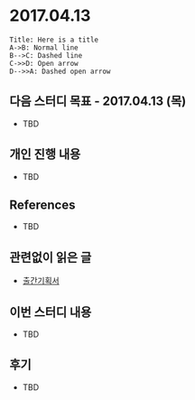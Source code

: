 # 2017.04.13

``` sequence
Title: Here is a title
A->B: Normal line
B-->C: Dashed line
C->>D: Open arrow
D-->>A: Dashed open arrow
```


## 다음 스터디 목표 - 2017.04.13 (목)

* TBD

## 개인 진행 내용

* TBD

## References

* TBD

## 관련없이 읽은 글

* [출간기획서](http://underclub.tistory.com/1547)

## 이번 스터디 내용

* TBD

## 후기

* TBD

